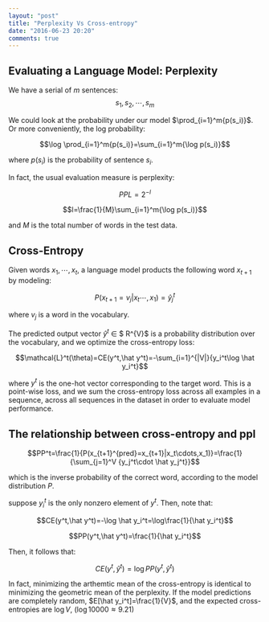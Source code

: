 ```yaml
---
layout: "post"
title: "Perplexity Vs Cross-entropy"
date: "2016-06-23 20:20"
comments: true
---
```


## Evaluating a Language Model: Perplexity
We have a serial of $m$ sentences:
$$s_1,s_2,\cdots,s_m$$

We could look at the probability under our model $\prod_{i=1}^m{p(s_i)}$. Or more conveniently, the log probability:

$$\log \prod_{i=1}^m{p(s_i)}=\sum_{i=1}^m{\log p(s_i)}$$

where $p(s_i)$ is the probability of sentence $s_i$.

In fact, the usual evaluation measure is perplexity:

$$PPL=2^{-l}$$

$$l=\frac{1}{M}\sum_{i=1}^m{\log p(s_i)}$$

and $M$ is the total number of words in the test data.

## Cross-Entropy

Given words $x_1,\cdots,x_t$, a language model products the following word $x_{t+1}$ by modeling:

$$P(x_{t+1}=v_j|x_t\cdots,x_1)=\hat y_j^t$$

where $v_j$ is a word in the vocabulary.

The predicted output vector $\hat y^t$ $\in$ $ R^{V}$ is a probability distribution over the vocabulary, and we optimize the cross-entropy loss:

$$\mathcal{L}^t(\theta)=CE(y^t,\hat y^t)=-\sum_{i=1}^{|V|}{y_i^t\log \hat y_i^t}$$

where $y^t$ is the one-hot vector corresponding to the target word. This is a point-wise loss, and we sum the cross-entropy loss across all examples in a sequence, across all sequences in the dataset in order to evaluate model performance.

## The relationship between cross-entropy and ppl

$$PP^t=\frac{1}{P(x_{t+1}^{pred}=x_{t+1}|x_t\cdots,x_1)}=\frac{1}{\sum_{j=1}^V {y_j^t\cdot \hat y_j^t}}$$

which is the inverse probability of the correct word, according to the model distribution $P$.

suppose $y_i^t$ is the only nonzero element of $y^t$. Then, note that:

$$CE(y^t,\hat y^t)=-\log \hat y_i^t=\log\frac{1}{\hat y_i^t}$$

$$PP(y^t,\hat y^t)=\frac{1}{\hat y_i^t}$$

Then, it follows that:

$$CE(y^t,\hat y^t)=\log PP(y^t,\hat y^t)$$

In fact, minimizing the arthemtic mean of the cross-entropy is identical to minimizing the geometric mean of the perplexity. If the model predictions are completely random, $E[\hat y_i^t]=\frac{1}{V}$, and the expected cross-entropies are $\log V$, ($\log 10000\approx 9.21$)
